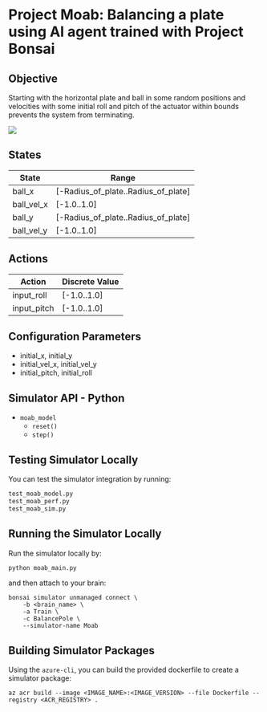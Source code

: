 # Project Moab: Balancing a plate using AI agent trained with Project Bonsai

## Objective

Starting with the horizontal plate and ball in some random positions and velocities with some initial roll and pitch of the actuator within bounds prevents the system from terminating. 

![](https://microsoft.github.io/moab/img/tutorials/1/moab-photo.png)

## States

| State                    | Range         |
| ------------------------ | ------------- |
| ball_x           | [-Radius_of_plate..Radius_of_plate]   |
| ball_vel_x       | [-1.0..1.0]   |
| ball_y           | [-Radius_of_plate..Radius_of_plate]  |
| ball_vel_y       | [-1.0..1.0]   |

## Actions

| Action          | Discrete Value |
| --------------- | -------------- |
| input_roll      | [-1.0..1.0]    |
| input_pitch     | [-1.0..1.0]    |

## Configuration Parameters

- initial_x, initial_y
- initial_vel_x, initial_vel_y
- initial_pitch, initial_roll

## Simulator API - Python

- `moab_model`
    - `reset()`
    - `step()`

## Testing Simulator Locally

You can test the simulator integration by running:

```bash
test_moab_model.py
test_moab_perf.py
test_moab_sim.py
```

## Running the Simulator Locally

Run the simulator locally by:

```bash
python moab_main.py
```

and then attach to your brain:

```
bonsai simulator unmanaged connect \                          
    -b <brain_name> \
    -a Train \
    -c BalancePole \
    --simulator-name Moab
```

## Building Simulator Packages

Using the `azure-cli`, you can build the provided dockerfile to create a simulator package:

```
az acr build --image <IMAGE_NAME>:<IMAGE_VERSION> --file Dockerfile --registry <ACR_REGISTRY> .
```